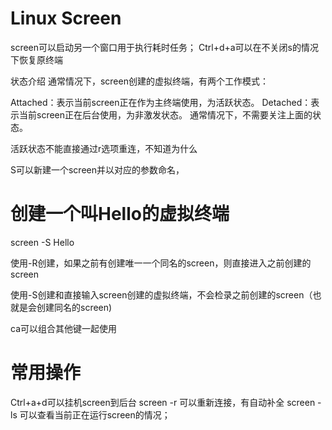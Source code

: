 # Linux Screen
screen可以启动另一个窗口用于执行耗时任务；
Ctrl+d+a可以在不关闭s的情况下恢复原终端

状态介绍
通常情况下，screen创建的虚拟终端，有两个工作模式：

Attached：表示当前screen正在作为主终端使用，为活跃状态。
Detached：表示当前screen正在后台使用，为非激发状态。
通常情况下，不需要关注上面的状态。

活跃状态不能直接通过r选项重连，不知道为什么

S可以新建一个screen并以对应的参数命名，
# 创建一个叫Hello的虚拟终端
screen -S Hello

使用-R创建，如果之前有创建唯一一个同名的screen，则直接进入之前创建的screen

使用-S创建和直接输入screen创建的虚拟终端，不会检录之前创建的screen（也就是会创建同名的screen)

ca可以组合其他键一起使用

# 常用操作
Ctrl+a+d可以挂机screen到后台
screen -r 可以重新连接，有自动补全
screen -ls 可以查看当前正在运行screen的情况；